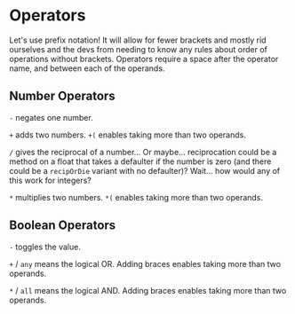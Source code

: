 
# Operators

Let's use prefix notation! It will allow for fewer brackets and mostly rid ourselves and the devs from needing to know any rules about order of operations without brackets. Operators require a space after the operator name, and between each of the operands.

## Number Operators

`-` negates one number.

`+` adds two numbers. `+(` enables taking more than two operands.

`/` gives the reciprocal of a number... Or maybe... reciprocation could be a method on a float that takes a defaulter if the number is zero (and there could be a `recipOrDie` variant with no defaulter)? Wait... how would any of this work for integers?

`*` multiplies two numbers. `*(` enables taking more than two operands.

## Boolean Operators

`-` toggles the value.

`+` / `any` means the logical OR. Adding braces enables taking more than two operands.

`*` / `all` means the logical AND. Adding braces enables taking more than two operands.

